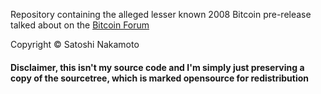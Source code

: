 Repository containing the alleged lesser known 2008 Bitcoin pre-release talked about on the [Bitcoin Forum](https://bitcointalk.org/index.php?topic=382374.0)

Copyright © Satoshi Nakamoto

#### Disclaimer, this isn't my source code and I'm simply just preserving a copy of the sourcetree, which is marked opensource for redistribution
